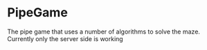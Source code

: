 # PipeGame
The pipe game that uses a number of algorithms to solve the maze.
Currently only the server side is working
